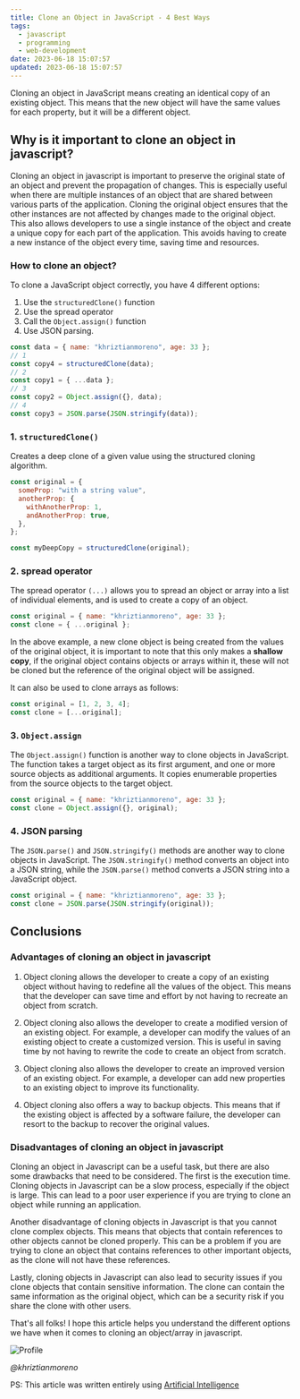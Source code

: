 ```yaml
---
title: Clone an Object in JavaScript - 4 Best Ways
tags:
  - javascript
  - programming
  - web-development
date: 2023-06-18 15:07:57
updated: 2023-06-18 15:07:57
---
```


Cloning an object in JavaScript means creating an identical copy of an existing object. This means that the new object will have the same values ​​for each property, but it will be a different object.

## Why is it important to clone an object in javascript?

Cloning an object in javascript is important to preserve the original state of an object and prevent the propagation of changes. This is especially useful when there are multiple instances of an object that are shared between various parts of the application. Cloning the original object ensures that the other instances are not affected by changes made to the original object. This also allows developers to use a single instance of the object and create a unique copy for each part of the application. This avoids having to create a new instance of the object every time, saving time and resources.

### How to clone an object?

To clone a JavaScript object correctly, you have 4 different options:

1. Use the `structuredClone()` function
2. Use the spread operator
3. Call the `Object.assign()` function
4. Use JSON parsing.

```javascript
const data = { name: "khriztianmoreno", age: 33 };
// 1
const copy4 = structuredClone(data);
// 2
const copy1 = { ...data };
// 3
const copy2 = Object.assign({}, data);
// 4
const copy3 = JSON.parse(JSON.stringify(data));
```

### 1. `structuredClone()`

Creates a deep clone of a given value using the structured cloning algorithm.

```javascript
const original = {
  someProp: "with a string value",
  anotherProp: {
    withAnotherProp: 1,
    andAnotherProp: true,
  },
};

const myDeepCopy = structuredClone(original);
```

### 2. spread operator

The spread operator `(...)` allows you to spread an object or array into a list of individual elements, and is used to create a copy of an object.

```javascript
const original = { name: "khriztianmoreno", age: 33 };
const clone = { ...original };
```

In the above example, a new clone object is being created from the values ​​of the original object, it is important to note that this only makes a **shallow copy**, if the original object contains objects or arrays within it, these will not be cloned but the reference of the original object will be assigned.

It can also be used to clone arrays as follows:

```javascript
const original = [1, 2, 3, 4];
const clone = [...original];
```

### 3. `Object.assign`

The `Object.assign()` function is another way to clone objects in JavaScript. The function takes a target object as its first argument, and one or more source objects as additional arguments. It copies enumerable properties from the source objects to the target object.

```javascript
const original = { name: "khriztianmoreno", age: 33 };
const clone = Object.assign({}, original);
```

### 4. JSON parsing

The `JSON.parse()` and `JSON.stringify()` methods are another way to clone objects in JavaScript. The `JSON.stringify()` method converts an object into a JSON string, while the `JSON.parse()` method converts a JSON string into a JavaScript object.

```javascript
const original = { name: "khriztianmoreno", age: 33 };
const clone = JSON.parse(JSON.stringify(original));
```

## Conclusions

### Advantages of cloning an object in javascript

1. Object cloning allows the developer to create a copy of an existing object without having to redefine all the values ​​of the object. This means that the developer can save time and effort by not having to recreate an object from scratch.

2. Object cloning also allows the developer to create a modified version of an existing object. For example, a developer can modify the values ​​of an existing object to create a customized version. This is useful in saving time by not having to rewrite the code to create an object from scratch.

3. Object cloning also allows the developer to create an improved version of an existing object. For example, a developer can add new properties to an existing object to improve its functionality.

4. Object cloning also offers a way to backup objects. This means that if the existing object is affected by a software failure, the developer can resort to the backup to recover the original values.

### Disadvantages of cloning an object in javascript

Cloning an object in Javascript can be a useful task, but there are also some drawbacks that need to be considered. The first is the execution time. Cloning objects in Javascript can be a slow process, especially if the object is large. This can lead to a poor user experience if you are trying to clone an object while running an application.

Another disadvantage of cloning objects in Javascript is that you cannot clone complex objects. This means that objects that contain references to other objects cannot be cloned properly. This can be a problem if you are trying to clone an object that contains references to other important objects, as the clone will not have these references.

Lastly, cloning objects in Javascript can also lead to security issues if you clone objects that contain sensitive information. The clone can contain the same information as the original object, which can be a security risk if you share the clone with other users.

That's all folks! I hope this article helps you understand the different options we have when it comes to cloning an object/array in javascript.

![Profile](https://res.cloudinary.com/khriztianmoreno/image/upload/c_scale,w_148/v1591324337/KM-brand/stickers/sticker-3_2x.png)

_@khriztianmoreno_

PS: This article was written entirely using [Artificial Intelligence](https://openai.com/)
